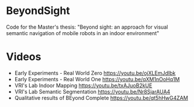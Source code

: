 # BeyondSight
Code for the Master's thesis: "Beyond sight: an approach for visual semantic navigation of mobile robots in an indoor environment"

# Videos
* Early Experiments - Real World Zero https://youtu.be/ojXLEmJdIbk
* Early Experiments - Real World One https://youtu.be/qXM1nOoHq1M
* VRI's Lab Indoor Mapping https://youtu.be/txAJuoB2kUE
* VRI's Lab Semantic Segmentation https://youtu.be/Nr8SjarAUA4 
* Qualitative results of BEyond Complete https://youtu.be/qt5hHwG4ZAM 
